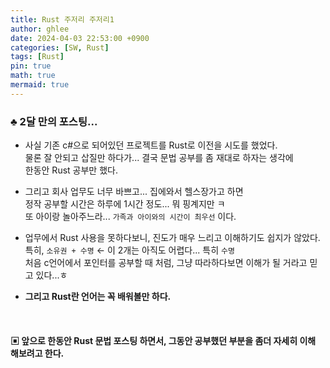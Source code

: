 ```yaml
---
title: Rust 주저리 주저리1
author: ghlee
date: 2024-04-03 22:53:00 +0900
categories: [SW, Rust]
tags: [Rust]
pin: true
math: true
mermaid: true
---
```


### ♣ 2달 만의 포스팅...

- 사실 기존 c#으로 되어있던 프로젝트를 Rust로 이전을 시도를 했었다.   
물론 잘 안되고 삽질만 하다가... 결국 문법 공부를 좀 재대로 하자는 생각에   
한동안 Rust 공부만 했다.

- 그리고 회사 업무도 너무 바쁘고...  집에와서 헬스장가고 하면    
정작 공부할 시간은 하루에 1시간 정도... 뭐 핑계지만 ㅋ   
또 아이랑 놀아주느라... `가족과 아이와의 시간이 최우선` 이다. 

- 업무에서 Rust 사용을 못하다보니, 진도가 매우 느리고 이해하기도 쉽지가 않았다.   
특히, `소유권 + 수명` ← 이 2개는 아직도 어렵다... 특히 `수명`   
처음 c언어에서 포인터를 공부할 때 처럼, 그냥 따라하다보면 이해가 될 거라고 믿고 있다...ㅎ

- **그리고 Rust란 언어는 꼭 배워볼만 하다.**

<br>

#### **▣ 앞으로 한동안 Rust 문법 포스팅 하면서, 그동안 공부했던 부분을 좀더 자세히 이해 해보려고 한다.**